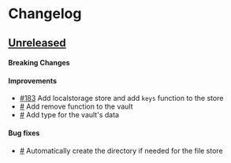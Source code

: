 # Changelog

## [Unreleased](https://github.com/mesg-foundation/js-sdk/releases/tag/%40mesg%2Fvault%40X.X.X)

#### Breaking Changes
#### Improvements

- [#183](https://github.com/mesg-foundation/js-sdk/pull/183) Add localstorage store and add `keys` function to the store
- [#](https://github.com/mesg-foundation/js-sdk/pull/) Add remove function to the vault
- [#](https://github.com/mesg-foundation/js-sdk/pull/) Add type for the vault's data

#### Bug fixes

- [#](https://github.com/mesg-foundation/js-sdk/pull/) Automatically create the directory if needed for the file store